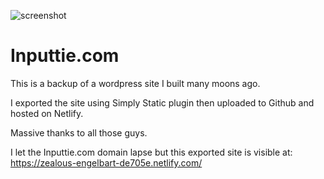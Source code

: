 ![screenshot](https://i.imgur.com/Gv6IjSH.png)

# Inputtie.com

This is a backup of a wordpress site I built many moons ago. 

I exported the site using Simply Static plugin then uploaded to Github and hosted on Netlify.

Massive thanks to all those guys.

I let the Inputtie.com domain lapse but this exported site is visible at: https://zealous-engelbart-de705e.netlify.com/
